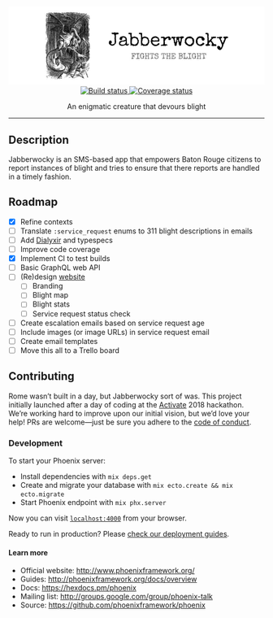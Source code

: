 <p align="center">
  <img src="https://raw.githubusercontent.com/ngscheurich/jabberwocky/master/nameplate.jpg" alt="Jabberwocky fights the blight">
  <a href="https://travis-ci.org/ngscheurich/jabberwocky">
    <img src="https://img.shields.io/travis/ngscheurich/jabberwocky/master.svg?style=flat-square" alt="Build status">
  </a>
  <a href="https://coveralls.io/github/ngscheurich/jabberwocky">
    <img src="https://img.shields.io/coveralls/github/ngscheurich/jabberwocky.svg?style=flat-square" alt="Coverage status">
  </a>
</p>
<p align="center">
  An enigmatic creature that devours blight
</p>

---

## Description

Jabberwocky is an SMS-based app that empowers Baton Rouge citizens to report instances of blight and tries
to ensure that there reports are handled in a timely fashion.

## Roadmap

- [x] Refine contexts
- [ ] Translate `:service_request` enums to 311 blight descriptions in emails
- [ ] Add [Dialyxir](https://github.com/jeremyjh/dialyxir) and typespecs
- [ ] Improve code coverage
- [x] Implement CI to test builds
- [ ] Basic GraphQL web API
- [ ] (Re)design [website](https://github.com/ngscheurich/jabberwocky-site)
  - [ ] Branding
  - [ ] Blight map
  - [ ] Blight stats
  - [ ] Service request status check
- [ ] Create escalation emails based on service request age
- [ ] Include images (or image URLs) in service request email
- [ ] Create email templates
- [ ] Move this all to a Trello board

## Contributing

Rome wasn’t built in a day, but Jabberwocky sort of was. This project initially launched after
a day of coding at the [Activate](http://www.activateconf.com/) 2018 hackathon. We’re working hard
to improve upon our initial vision, but we’d love your help! PRs are welcome—just be sure you
adhere to the [code of conduct](https://github.com/ngscheurich/jabberwocky/blob/master/CODE_OF_CONDUCT.md).

### Development

To start your Phoenix server:

  * Install dependencies with `mix deps.get`
  * Create and migrate your database with `mix ecto.create && mix ecto.migrate`
  * Start Phoenix endpoint with `mix phx.server`

Now you can visit [`localhost:4000`](http://localhost:4000) from your browser.

Ready to run in production? Please [check our deployment guides](http://www.phoenixframework.org/docs/deployment).

#### Learn more

  * Official website: http://www.phoenixframework.org/
  * Guides: http://phoenixframework.org/docs/overview
  * Docs: https://hexdocs.pm/phoenix
  * Mailing list: http://groups.google.com/group/phoenix-talk
  * Source: https://github.com/phoenixframework/phoenix
